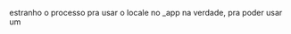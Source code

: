 estranho o processo pra usar o locale no \_app
na verdade, pra poder usar um <title> diferente pra cada idioma
o title tem que ficar no \_app
o locale tava sendo pego só no index
mas como o \_app é quem diretamente faz a chamada do index, reparei que o que a gente
pede pro staticProps no index, é passado a partir do \_app
logando o pageProps dele a gente vê isso
aí o engraçado é que eu tive que manter passando o locale no staticProps do index
mesmo que o index n vai fazer uso dele, mas só pra que 'indiretamente' o \_app pegue o valor
